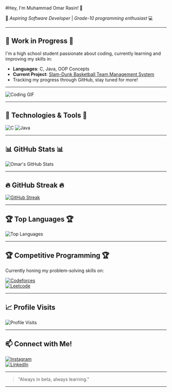 #Hey, I'm Muhammad Omar Rasin! 👋

🚀 *Aspiring Software Developer* | *Grade-10 programming enthusiast* 💻

---

## 🚧 **Work in Progress** 🚧

I'm a high school student passionate about coding, currently learning and improving my skills in:

- **Languages**: C, Java, OOP Concepts
- **Current Project**: [Slam-Dunk Basketball Team Management System](https://github.com/omar-rasin/slam-dunk)
- Tracking my progress through GitHub, stay tuned for more!

---

![Coding GIF](https://media.giphy.com/media/qgQUggAC3Pfv687qPC/giphy.gif)

---

## 🔧 **Technologies & Tools** 🔧

![C](https://img.shields.io/badge/-C-A8B9CC?style=flat-square&logo=c&logoColor=white)
![Java](https://img.shields.io/badge/-Java-007396?style=flat-square&logo=java&logoColor=white)


---

## 📊 **GitHub Stats** 📊

![Omar's GitHub Stats](https://github-readme-stats.vercel.app/api?username=omar-rasin&show_icons=true&theme=radical)

---

## 🔥 **GitHub Streak** 🔥

[![GitHub Streak](https://streak-stats.demolab.com?user=omar-rasin&theme=dark)](https://git.io/streak-stats)

---

## 🏆 **Top Languages** 🏆

![Top Languages](https://github-readme-stats.vercel.app/api/top-langs/?username=omar-rasin&layout=compact&theme=radical)

---

## 🏆 **Competitive Programming** 🏆

Currently honing my problem-solving skills on:

[![Codeforces](https://img.shields.io/badge/Codeforces-blue?style=flat-square&logo=codeforces&logoColor=white)](https://codeforces.com/profile/OmarRasin)  
[![Leetcode](https://img.shields.io/badge/Leetcode-orange?style=flat-square&logo=leetcode&logoColor=white)](https://leetcode.com/u/omar-rasin/)

---

## 📈 **Profile Visits**

![Profile Visits](https://komarev.com/ghpvc/?username=omar-rasin&color=blueviolet)

---

## 📫 **Connect with Me!**

[![Instagram](https://img.shields.io/badge/-Instagram-E4405F?style=flat-square&logo=instagram&logoColor=white)](https://www.instagram.com/omarrrw_/)  
[![LinkedIn](https://img.shields.io/badge/-LinkedIn-0077B5?style=flat-square&logo=linkedin&logoColor=white)](https://www.linkedin.com/in/omar-rasin-973492231/)

---

> "Always in beta, always learning."

---
